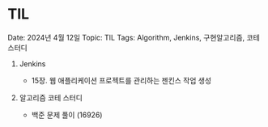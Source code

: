 # TIL

Date: 2024년 4월 12일
Topic: TIL
Tags: Algorithm, Jenkins, 구현알고리즘, 코테스터디

1. Jenkins
    - 15장. 웹 애플리케이션 프로젝트를 관리하는 젠킨스 작업 생성

1. 알고리즘 코테 스터디
    - 백준 문제 풀이 (16926)